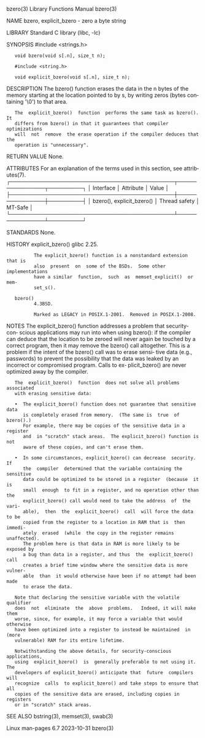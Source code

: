 bzero(3)                   Library Functions Manual                   bzero(3)

NAME
       bzero, explicit_bzero - zero a byte string

LIBRARY
       Standard C library (libc, -lc)

SYNOPSIS
       #include <strings.h>

       void bzero(void s[.n], size_t n);

       #include <string.h>

       void explicit_bzero(void s[.n], size_t n);

DESCRIPTION
       The  bzero()  function  erases  the  data  in the n bytes of the memory
       starting at the location pointed to by s, by writing zeros (bytes  con‐
       taining '\0') to that area.

       The  explicit_bzero()  function  performs the same task as bzero().  It
       differs from bzero() in that it guarantees that compiler  optimizations
       will  not  remove  the erase operation if the compiler deduces that the
       operation is "unnecessary".

RETURN VALUE
       None.

ATTRIBUTES
       For an explanation of the terms  used  in  this  section,  see  attrib‐
       utes(7).
       ┌───────────────────────────────────────────┬───────────────┬─────────┐
       │ Interface                                 │ Attribute     │ Value   │
       ├───────────────────────────────────────────┼───────────────┼─────────┤
       │ bzero(), explicit_bzero()                 │ Thread safety │ MT-Safe │
       └───────────────────────────────────────────┴───────────────┴─────────┘

STANDARDS
       None.

HISTORY
       explicit_bzero()
              glibc 2.25.

              The explicit_bzero() function is a nonstandard extension that is
              also  present  on  some of the BSDs.  Some other implementations
              have a similar  function,  such  as  memset_explicit()  or  mem‐
              set_s().

       bzero()
              4.3BSD.

              Marked as LEGACY in POSIX.1-2001.  Removed in POSIX.1-2008.

NOTES
       The  explicit_bzero()  function  addresses a problem that security-con‐
       scious applications may run into when using bzero():  if  the  compiler
       can  deduce  that the location to be zeroed will never again be touched
       by a correct program, then it may remove the bzero()  call  altogether.
       This is a problem if the intent of the bzero() call was to erase sensi‐
       tive  data  (e.g.,  passwords) to prevent the possibility that the data
       was leaked by an  incorrect  or  compromised  program.   Calls  to  ex‐
       plicit_bzero() are never optimized away by the compiler.

       The  explicit_bzero()  function  does not solve all problems associated
       with erasing sensitive data:

       •  The explicit_bzero() function does not guarantee that sensitive data
          is completely erased from memory.  (The same is  true  of  bzero().)
          For example, there may be copies of the sensitive data in a register
          and  in "scratch" stack areas.  The explicit_bzero() function is not
          aware of these copies, and can't erase them.

       •  In some circumstances, explicit_bzero() can decrease  security.   If
          the  compiler  determined that the variable containing the sensitive
          data could be optimized to be stored in a register  (because  it  is
          small  enough  to fit in a register, and no operation other than the
          explicit_bzero() call would need to take the address  of  the  vari‐
          able),  then  the  explicit_bzero()  call  will force the data to be
          copied from the register to a location in RAM that is  then  immedi‐
          ately  erased  (while  the copy in the register remains unaffected).
          The problem here is that data in RAM is more likely to be exposed by
          a bug than data in a register, and thus  the  explicit_bzero()  call
          creates a brief time window where the sensitive data is more vulner‐
          able  than  it would otherwise have been if no attempt had been made
          to erase the data.

       Note that declaring the sensitive variable with the volatile  qualifier
       does  not  eliminate  the  above  problems.   Indeed, it will make them
       worse, since, for example, it may force a variable that would otherwise
       have been optimized into a register to instead be maintained  in  (more
       vulnerable) RAM for its entire lifetime.

       Notwithstanding the above details, for security-conscious applications,
       using  explicit_bzero()  is  generally preferable to not using it.  The
       developers of explicit_bzero() anticipate that  future  compilers  will
       recognize  calls  to explicit_bzero() and take steps to ensure that all
       copies of the sensitive data are erased, including copies in  registers
       or in "scratch" stack areas.

SEE ALSO
       bstring(3), memset(3), swab(3)

Linux man-pages 6.7               2023-10-31                          bzero(3)
